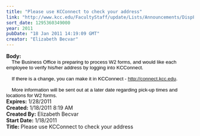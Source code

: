 ```yaml
---
title: "Please use KCConnect to check your address"
link: "http://www.kcc.edu/FacultyStaff/update/Lists/Announcements/DispForm.aspx?ID=75"
sort_date: 1295360349000
year: 2011
pubDate: "18 Jan 2011 14:19:09 GMT"
creator: "Elizabeth Becvar"
---
```


<div><b>Body:</b> <div class=ExternalClassC72C74B64EF94A5FA0A1910C6ECBFB3D><div>
<p class=MsoNormal style="margin:0in 0in 0pt"><span style=""><span style="font-size:10pt;color:black;font-family:'Arial','sans-serif'"></span></span></p>
<p class=MsoNormal style="margin:0in 0in 0pt"><span style=""><span style="font-size:10pt;color:black;font-family:'Arial','sans-serif'">    The Business Office is preparing to process W2 forms, and would like each employee to verify his/her address by logging into KCConnect.</span></span></p><span style=""><span style="font-size:10pt;color:black;font-family:'Arial','sans-serif'">
<p class=MsoNormal style="margin:0in 0in 0pt"><br>    If there is a change, you can make it in KCConnect - </span></span><span style="font-size:10pt;color:black;font-family:'Arial','sans-serif'"><span style="color:blue"><a href="http://connect.kcc.edu/">http://connect.kcc.edu</a></span>.</span></p>
<p class=MsoNormal style="margin:0in 0in 0pt"><span style="font-size:10pt;color:black;font-family:'Arial','sans-serif'"><br>    More information will be sent out at a later date regarding pick-up times and locations for W2 forms.</span></p></div></div></div>
<div><b>Expires:</b> 1/28/2011</div>
<div><b>Created:</b> 1/18/2011 8:19 AM</div>
<div><b>Created By:</b> Elizabeth Becvar</div>
<div><b>Start Date:</b> 1/18/2011</div>
<div><b>Title:</b> Please use KCConnect to check your address</div>
